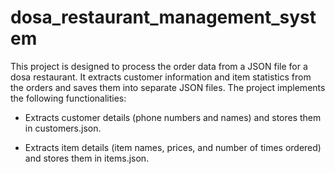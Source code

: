 # dosa_restaurant_management_system

This project is designed to process the order data from a JSON file for a dosa restaurant. It extracts customer information and item statistics from the orders and saves them into separate JSON files. The project implements the following functionalities:

* Extracts customer details (phone numbers and names) and stores them in customers.json.

* Extracts item details (item names, prices, and number of times ordered) and stores them in items.json.
